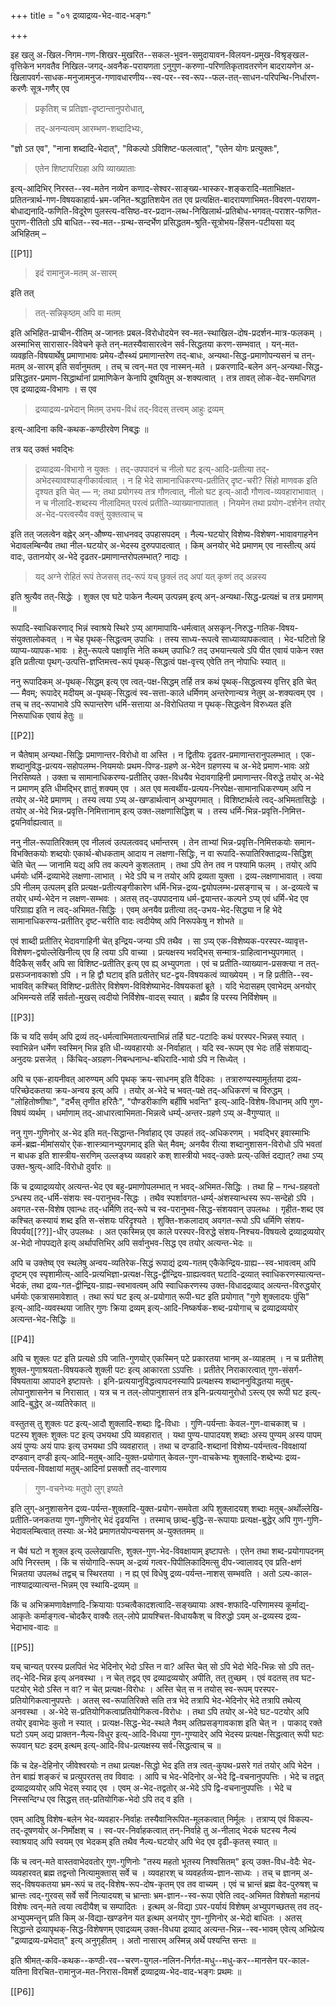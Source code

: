 +++
title = "०१ द्रव्याद्रव्य-भेद-वाद-भङ्गः"

+++

इह खलु अ-खिल-निगम-गण-शिखर-मुखरित--सकल-भुवन-समुदायावन-विलयन-प्रमुख-विश्रृङ्खल-वृत्तिकेन भगवतैव निखिल-जगद्-अवनैक-परायणता ऽनुगुण-करुणा-परिणतिकृतावतरणेन बादरायणेन अ-खिलापवर्ग-साधक-मनुजामनुज-गणावधारणीय--स्व-पर--स्व-रूप--फल-तत्-साधन-परिपन्थि-निर्धारण-करणैः सूत्र-गणैर् एव 

> प्रकृतिश् च प्रतिज्ञा-दृष्टान्तानुपरोधात्, 

> तद्-अनन्यत्वम् आरम्भण-शब्दादिभ्यः, 

"ज्ञो ऽत एव", "नाना शब्दादि-भेदात्", "विकल्पो ऽविशिष्ट-फलत्वात्", "एतेन योगः प्रत्युक्तः", 

> एतेन शिष्टापरिग्रहा अपि व्याख्याताः

इत्य्-आदिभिर् निरस्त--स्व-मतेन नव्येन कणाद-सेश्वर-साङ्ख्य-भास्कर-शङ्करादि-मताभिक्षत-प्रतितन्त्रार्थ-गण-विषयकाहार्य-भ्रम-जनित-श्रद्धातिशयेन तत एव प्रत्यक्षित-बादरायणाभिमत-विवरण-परायण-बोधाद्यनादि-फणिति-विदूरेण पुलस्त्य-वसिष्ठ-वर-प्रदान-लब्ध-निखिलार्थ-प्रतिबोध-भगवत्-पराशर-फणित-पुराण-रीतितो ऽपि बाधित--स्व-मत--ग्रन्थ-सन्दर्भेण प्रसिद्धतम-श्रुति-सूत्रोभय-हिंसन-पटीयसा यद् अभिहितम् – 

[[P1]]

> इदं रामानुज-मतम् अ-सारम्

इति तत् 

> तत्-सन्निकृष्ठम् अपि वा मतम्

इति अभिहित-प्राचीन-रीतिम् अ-जानतः प्रबल-विरोधोदयेन स्व-मत-स्थाखिल-दोष-प्रदर्शन-मात्र-फलकम् । अस्माभिस् सारासार-विवेचने कृते तन्-मतस्यैवासारत्वेन सर्व-सिद्धतया करण-सम्भवात् । यन्-मत-व्यवहृति-विषयार्थेषु प्रमाणाभावः प्रमेय-दौस्थ्यं प्रमाणान्तरेण तद्-बाधः, अन्यथा-सिद्ध-प्रमाणोपन्यसनं च तन्-मतम् अ-सारम् इति सर्वानुमतम् । तच् च त्वन्-मत एव नास्मन्-मते । प्रकरणादि-बलेन अन्-अन्यथा-सिद्ध-प्रसिद्धतर-प्रमाण-सिद्धार्थानां प्रामाणिकेन केनापि दूषयितुम् अ-शक्यत्वात् । तत्र तावत् लोक-वेद-समधिगत एव द्रव्याद्रव्य-विभागः । स एव 

> द्रव्याद्रव्य-प्रभेदान् मितम् उभय-विधं तद्-विदस् तत्त्वम् आहुः द्रव्यम्

इत्य्-आदिना कवि-कथक-कण्ठीरवेण निबद्धः ॥

तत्र यद् उक्तं भवद्भिः 

> द्रव्याद्रव्य-विभागो न युक्तः । तद्-उपपादनं च नीलो घट इत्य्-आदि-प्रतीत्या तद्-अभेदस्यावश्याङ्गीकार्यत्वात् । न हि भेदे सामानाधिकरण्य-प्रतीतिर् दृष्ट-चरी? सिंहो माणवक इति दृश्यत इति चेत् — न; तथा प्रयोगस्य तत्र गौणत्वात्, नीलो घट इत्य्-आदौ गौणत्व-व्यवहाराभावात् । न च नीलादि-शब्दस्य नीलादिमत् परत्वं प्रतीति-व्याख्यानापातात् । नियमेन तथा प्रयोग-दर्शनेन तयोर् अ-भेद-परत्वस्यैव वक्तुं युक्तत्वाच् च

इति तत् जलत्वेन वह्नेर् अन्-औष्ण्य-साधनवद् उपहासपदम् । नैल्य-घटयोर् विशेष्य-विशेषण-भावावगाहनेन भेदावलम्बिन्यैव तथा नील-घटयोर् अ-भेदस्य दुरुपपादत्वात् । किम् अनयोर् भेदे प्रमाणम् एव नास्तीत्य् अयं वादः, उतानयोर् अ-भेदे दृढतर-प्रमाणान्तरोपलम्भात्? नाद्यः ।

> यद् अग्ने रोहितं रूपं तेजसस् तद्-रूपं यच् छुक्लं तद् अपां यत् कृष्णं तद् अन्नस्य

इति श्रुत्यैव तत्-सिद्धेः । शुक्ल एव घटे पाकेन नैल्यम् उत्पन्नम् इत्य् अन्-अन्यथा-सिद्ध-प्रत्यक्षं च तत्र प्रमाणम् ॥

रूपादि-स्वाधिकरणाद् भिन्नं स्वाश्रये स्थिरे ऽप्य् आगमापायि-धर्मत्वात् असकृन्-निरुद्ध-गतिक-विषय-संयुक्तालोकवत् । न चेह पृथक्-सिद्धत्वम् उपाधिः । तस्य साध्य-रूपत्वे साध्याव्यापकत्वात् । भेद-घटितो हि व्याप्य-व्यापक-भावः । हेतु-रूपत्वे पक्षावृत्ति नेति कथम् उपाधिः? तद् उभयान्त्यत्वे ऽपि पीत एवायं पाकेन रक्त इति प्रतीत्या पृथग्-उत्पत्ति-ज्ञप्तिमत्त्व-रूपं पृथक्-सिद्धत्वं पक्ष-वृत्त्य् एवेति तन् नोपाधिः स्यात् ॥

ननु रूपादिकम् अ-पृथक्-सिद्धम् इत्य् एव त्वत्-पक्ष-सिद्धम् तर्हि तत्र कथं पृथक्-सिद्धत्वस्य वृत्तिर् इति चेत् — मैवम्; रूपादेर् मदीयम् अ-पृथक्-सिद्धत्वं स्व-सत्ता-काले धर्मिणम् अन्तरेणान्यत्र नेतुम् अ-शक्यत्वम् एव । तच् च तद्-रूपाभावे ऽपि रूपान्तरेण धर्मि-सत्ताया अ-विरोधितया न पृथक्-सिद्धत्वेन विरुध्यत इति निरूपाधिक एवायं हेतुः ॥

[[P2]]

न चैतेषाम् अन्यथा-सिद्धिः प्रमाणान्तर-विरोधो वा अस्ति । न द्वितीयः दृढतर-प्रमाणान्तरानुपलम्भात् । एक-शब्दानुविद्ध-प्रत्यय-सहोपलम्भ-नियमयोः प्रथम-पिण्ड-ग्रहणे अ-भेदेन ग्रहणस्य च अ-भेदे प्रमाण-भावः अग्रे निरसिष्यते । उक्ता च सामानाधिकरण्य-प्रतीतिर् उक्त-विधयैव भेदावगाहिनी प्रमाणान्तर-विरुद्धे तयोर् अ-भेदे न प्रमाणम् इति धीमद्भिर् ज्ञातुं शक्यम् एव । अत एव मत्वर्थीय-प्रत्यय-निरपेक्ष-सामानाधिकरण्यम् अपि न तयोर् अ-भेदे प्रमाणम् । तस्य त्वया ऽप्य् अ-खण्डार्थत्वान् अभ्युपगमात् । विशिष्टार्थत्वे त्वद्-अभिमतासिद्धेः । तयोर् अ-भेदे भिन्न-प्रवृत्ति-निमित्तानाम् इत्य् उक्त-लक्षणासिद्धिश् च । तस्य धर्मि-भिन्न-प्रवृत्ति-निमित्त-द्वयनिर्वाह्यत्वात् ॥

ननु नील-रूपातिरिक्तम् एव नीलत्वं उत्पलत्ववद् धर्मान्तरम् । तेन ताभ्यां भिन्न-प्रवृत्ति-निमित्तकयोः समान-विभक्तिकयोः शब्दयोः एकार्थ-बोधकताम् आदाय न लक्षणा-सिद्धिः, न वा रूपादि-रूपातिरिक्ताद्रव्य-सिद्धिश् चेति चेत् — जानामि यद्य् अपि तव कल्पने कुशलताम् । तथा ऽपि तेन तव न पश्यामि फलम् । तयोर् अपि धर्मयोः धर्मि-द्रव्याभेदे लक्षणा-लाभात् । भेदे ऽपि च न तयोर् अपि द्रव्यता युक्ता । द्रव्य-लक्षणाभावात् । त्वया ऽपि नीलम् उत्पलम् इति प्रत्यक्ष-प्रतीत्यङ्गीकारेण धर्मि-भिन्न-द्रव्य-द्वयोपलम्भ-प्रसङ्गाच् च । अ-द्रव्यत्वे च तयोर् धर्म्य-भेदेन न लक्षण-सम्भवः । अतस् तद्-उपपादनाय धर्म-द्वयान्तर-कल्पने ऽप्य् एवं धर्मि-भेद एव परिग्राह्य इति न त्वद्-अभिमत-सिद्धिः । एवम् अनयैव प्रतीत्या तद्-उभय-भेद-सिद्ध्या न हि भेदे सामानाधिकरण्य-प्रतीतिर् दृष्ट-चरीति वादः त्वदीयेष्व् अपि निरूपकेषु न शोभते ॥

एवं शाब्दी प्रतीतिर् भेदावगाहिनी चेत् इन्द्रिय-जन्या ऽपि तथैव । सा ऽप्य् एक-विशेष्यक-परस्पर-व्यावृत्त-विशेषण-द्वयोल्लेखिनीत्य् एव हि त्वया ऽपि वाच्या । प्रत्यक्षस्य भवद्भिस् सन्मात्र-ग्राहित्वानभ्युपगमात् । वैदिकैस् सर्वैर् अपि सा विशिष्ट-प्रतीतिर् इत्य् एव ह्य् अभ्युपगता । एवं च प्रतीति-व्याख्यान-प्रसक्त्या न तत्-प्रसञ्जनावकाशो ऽपि । न हि द्वौ घटाव् इति प्रतीतेर् घट-द्वय-विषयकत्वं व्याख्येयम् । न हि प्रतीति--स्व-भाववित् कश्चित् विशिष्ट-प्रतीतेर् विशेषण-विविशेष्याभेद-विषयकतां ब्रूते । यदि भेदासहम् एवाभेदम् अनयोर् अभिमन्यसे तर्हि सर्वतो-मुखस् त्वदीयो निर्विशेष-वादस् स्यात् । ब्रह्मैव हि परस्य निर्विशेषम् ॥

[[P3]]

किं च यदि सर्वम् अपि द्रव्यं तद्-धर्मत्वाभिमतात्यन्ताभिन्नं तर्हि घट-पटादिः कथं परस्पर-भिन्नस् स्यात् । स्वाभिन्नेन धर्मेण स्वस्मिन् भिन्न इति धी-व्यवहारयोः अ-निर्वाहात् । यदि स्व-रूपम् एव भेदः तर्हि संशयाद्य्-अनुदयः प्रसजेत् । किंचिद्-अग्रहण-निबन्धनान्ध-बधिरादि-भावो ऽपि न सिध्येत् ।

अपि च एक-हायनीवत् आरुण्यम् अपि पृथक् क्रय-साधनम् इति वैदिकाः । तत्रारुण्यस्यामूर्ततया द्रव्य-परिच्छेदकतया क्रय-अन्वय इत्य् अपि । तयोर् अ-भेदे च भवत्-पक्षे तद्-अधिकरणं च विरुद्धम् । "लोहितोष्णीषाः", "दर्भैस् तृणीत हरितैः", "पौण्डरीकाणि बर्हींषि भवन्ति" इत्य्-आदि-विशेष-विधानम् अपि गुण-विषयं व्यर्थम् । धर्माणाम् तद्-आधारत्वाभिमता-भिन्नत्वे धर्म्य्-अन्तर-ग्रहणे ऽप्य् अ-वैगुण्यात् ॥

ननु गुण-गुणिनोर् अ-भेद इति मत्-सिद्धान्त-निर्वाहाद् एव उपहतं तद्-अधिकरणम् । भवद्भिर् इवास्माभिः कर्म-ब्रह्म-मीमांसयोर् ऐक-शास्त्र्यानभ्युपगमाद् इति चेत् मैवम्; अनयैव रीत्या शब्दानुशासन-विरोधो ऽपि भवतां न बाधक इति शास्त्रीय-सरणिम् उल्लङ्घ्य व्यवहारे कश् शास्त्रीयो भवद्-उक्तेः प्रत्य्-उक्तिं दद्यात्? तथा ऽप्य् उक्त-श्रुत्य्-आदि-विरोधो दुर्वारः ॥

किं च द्रव्याद्रव्ययोर् अत्यन्त-भेद एव बहु-प्रमाणोपलम्भात् न भवद्-अभिमत-सिद्धिः । तथा हि – गन्ध-ग्रहवतो ऽन्धस्य तद्-धर्मि-संशयः स्व-परानुभव-सिद्धः । तथैव स्पर्शावगत-धर्म्य्-अंशस्यान्धस्य रूप-सन्देहो ऽपि । अवगत-रस-विशेष एवान्धः तद्-धर्मिणि तद्-रूपे च स्व-परानुभव-सिद्ध-संशयवान् उपलब्धः । गृहीत-शब्द एव कश्चित् कस्यायं शब्द इति स-संशयः परिदृश्यते । शुक्ति-शकलादाव् अवगत-रूपो ऽपि धर्मिणि संशय-विपर्यय[[??]]-धीर् उपलब्धः । अत एकस्मिन्न् एव काले परस्पर-विरुद्धे संशय-निश्चय-विषयत्वे द्रव्याद्रव्ययोर् अ-भेदो नोपपद्यते इत्य् अर्थापत्तिभिर् अपि सर्वानुभव-सिद्ध एव तयोर् अत्यन्त-भेदः ॥

अपि च उक्तेष्व् एव स्थलेषु अन्वय-व्यतिरेक-सिद्धं रूपाद्यं द्रव्य-गतम् एकैकेन्द्रिय-ग्राह्य--स्व-भावत्वम् अपि दृष्टम् एव स्पृशामीत्य्-आदि-प्रत्यभिज्ञा-प्रत्यक्ष-सिद्ध-द्वीन्द्रिय-ग्राह्यत्ववत् घटादि-द्रव्यात् स्वाधिकरणस्यात्यन्त-भेदकं, तथा द्रव्य-गत-द्वीन्द्रिय-ग्राह्य-स्वभावत्वम् अपि स्वाधिकरणस्य उक्त-विधादद्रव्याद् अत्यन्त-विरुद्धयोर् धर्मयोः एकत्रासमावेशात् । तथा रूपं घट इत्य् अ-प्रयोगात् रूपी-घट इति प्रयोगात् "गुणे शुक्लादयः पुंसि" इत्य्-आदि-व्यवस्थया जातिर् गुणः क्रिया द्रव्यम् इत्य्-आदि-निष्कर्षक-शब्द-प्रयोगाच् च द्रव्याद्रव्ययोर् अत्यन्त-भेद-सिद्धिः ॥

[[P4]]

अपि च शुक्लः पट इति प्रत्यक्षे ऽपि जाति-गुणयोर् एकस्मिन् पटे प्रकारतया भानम् अ-व्याहतम् । न च प्रतीतेश् शुक्ल-गुणाश्रयता-विषयकत्वे शुक्ली पटः इत्य् आकारता ऽऽपत्तिः । प्रतीतेर् निराकारत्वात् गुण-संसर्ग-विषयताया आपादने इष्टापत्तेः । इनि-प्रत्ययानुविद्धत्वापदनस्यापि प्रत्यक्षस्य शब्दाननुविद्धतया मतुब्-लोपानुशासनेन च निरासात् । यत्र च न तल्-लोपानुशासनं तत्र इनि-प्रत्ययानुरोधो ऽस्त्य् एव रूपी घट इत्य्-आदि-बुद्धेर् अ-व्यतिरेकात् ॥

वस्तुतस् तु शुक्लः पट इत्य्-आदौ शुक्लादि-शब्दाः द्वि-विधाः । गुणि-पर्यन्ताः केवल-गुण-वाचकाश् च । पटस्य शुक्लः शुक्लः पट इत्य् उभयथा ऽपि व्यवहारात् । यथा पुण्य-पापादयश् शब्दाः अस्य पुण्यम् अस्य पापम् अयं पुण्यः अयं पापः इत्य् उभयथा ऽपि व्यवहारात् । तथा च दण्डादि-शब्दानां विशेष्य-पर्यन्तत्व-विवक्षायां दण्डवान् दण्डी इत्य्-आदि-मतुब्-आदि-युक्त-प्रयोगात् केवल-गुण-वाचकेभ्यः शुक्लादि-शब्देभ्यः द्रव्य-पर्यन्तत्व-विवक्षायां मतुब्-आदिनां प्रसक्तौ तद्-वारणाय 

> गुण-वचनेभ्यः मतुपो लुग् इष्यते

इति लुग्-अनुशासनेन द्रव्य-पर्यन्त-शुक्लादि-युक्त-प्रयोग-समवेता अपि शुक्लादयश् शब्दाः मतुब्-अर्थोल्लेखि-प्रतीति-जनकतया गुण-गुणिनोर् भेदं दृढयन्ति । तस्माच् छाब्द-बुद्धि-स-रूपायाः प्रत्यक्ष-बुद्धेर् अपि गुण-गुणि-भेदावलम्बित्वात् तस्याः अ-भेदे प्रमाणतयोपन्यसनम् अ-युक्ततमम् ॥

न चैवं घटो न शुक्ल इत्य् उल्लेखापत्तिः, शुक्ल-गुण-भेद-विवक्षायाम् इष्टापत्तेः । एतेन तथा शब्द-प्रयोगापदनम् अपि निरस्तम् । किं च संयोगादि-रूपम् अ-द्रव्यं गत्वर-पिपीलिकादिमत्सु दीप-ज्वालावद् एव प्रति-क्षणं भिन्नतया उपलब्धं तद्वच् च स्थिरतया । न ह्य् एवं विधेषु द्रव्य-पर्यन्त-नाशस् सम्भवति । अतो ऽल्प-काल-नाश्याद्रव्यात्यन्त-भिन्नम् एव स्थायि-द्रव्यम् ॥

किं च अभिक्रमणावेक्षणादि-क्रियायाः पञ्चत्वैकादशत्वादि-सङ्ख्यायाः अश्व-शफादि-परिणामस्य कूर्माद्य्-आकृतेः कर्माङ्गत्व-चोदकैर् वाक्यैः तल्-लोपे प्रायश्चित्त-विधायकैश् च विरुद्धो ऽयम् अ-द्रव्यस्य द्रव्य-भेदाभाव-वादः ॥

[[P5]]

यच् चान्यत् परस्य प्रलपितं भेद भेदिनोर् भेदो ऽस्ति न वा? अस्ति चेत् सो ऽपि भेदो भेदि-भिन्नः सो ऽपि तत्-तद्-भेदि-भिन्न इत्य् अनवस्था । न चेत् तद्वद् एव द्रव्याद्रव्ययोर् अपीति, तत् तुच्छम् । एवं वदतस् तव घट-पटयोर् भेदो ऽस्ति न वा? न चेत् प्रत्यक्ष-विरोधः । अस्ति चेत् स न तयोस् स्व-रूपम् परस्पर-प्रतियोगिकत्वानुपपत्तेः । अतस् स्व-रूपातिरिक्ते सति तत्र भेदे तत्रापि भेद-भेदिनोर् भेदे तत्रापि तथेत्य् अनवस्था । अ-भेदे स-प्रतियोगिकत्वाप्रतियोगिकत्व-विरोधः । तथा ऽपि तयोर् अ-भेदे घट-पटयोर् अपि तयोर् इवाभेदः कुतो न स्यात् । प्रत्यक्ष-सिद्ध-भेद-स्थले नैवम् अतिप्रसङ्गावकाश इति चेत् न । पाकाद् रक्ते घटो ऽयम् अद्य प्राक्तन-नैल्य-विधुर इत्य्-आदि-विधया गुण-गुण्यादेर् अपि भेदस्य प्रत्यक्ष-सिद्धत्वात् रूपी घटः रूपवान् घटः इदम् इत्थम् इत्य्-आदि-विध-प्रत्यक्षस्य सर्व-सिद्धत्वाच् च ॥

किं च देह-देहिनोर् जीवेश्वरयोः न तथा प्रत्यक्ष-सिद्धो भेद इति तत्र त्वत्-कुपथ-प्रसरे गतं तयोर् अपि भेदेन । तेन बाह्यं शङ्करं च प्रत्युपरतस् तव विवादः । आपि च भेद-भेदिनोर् अ-भेदे द्वि-वचनानुपपत्तिः । भेदे च तद्वत् द्रव्याद्रव्ययोर् अपि भेदस् स्याद् एव । एवम् अ-भेद-तद्वतोर् अ-भेदे ऽपि द्वि-वचनानुपपत्तिः । भेदे च निस्सन्दिग्ध एव सिद्धस् तत्-प्रतियोगिक-भेदो ऽपि तद् व इति ।

एवम् आदिषु विशेष-बलेन भेद-व्यवहार-निर्वाहः तस्यैवानिरूपित-मूलकत्वात् निर्मूलः । तत्राप्य् एवं विकल्प-तद्-दूषणयोर् अ-निर्मोक्षश् च । स्व-पर-निर्वाहकत्वात् तन्-निर्वाहे तु अ-नीलाद् भेदकं घटस्य नैल्यं स्वाश्रयाद् अपि स्वयम् एव भेदकम् इति तथैव नैल्य-घटयोर् अपि भेद एव दृढी-कृतस् स्यात् ॥

किं च त्वन्-मते वास्तवाभेदवतोर् गुण-गुणिनोः "तस्य महतो भूतस्य निश्वसितम्" इत्य् उक्त-विध-वेदैः भेद-व्यवहारवत् ब्रह्म तद्वन्तो नित्यामुक्तास् सर्वे च । व्यवहारश् च व्यवहर्तव्य-ज्ञान-साध्यः । तच् च ज्ञानम् अ-सद्-विषयकतया भ्रम-रूपं च तद्-विशेष-रूप-दोष-कृतम् एव तव वाच्यम् । एवं च भ्रान्तं ब्रह्म वेद-पुरुषश् च भ्रान्तः त्वद्-गुरवस् सर्वे सर्वे नित्यादयश् च भ्रान्ताः भ्रम-ज्ञान--स्व-रूपा एवेति त्वद्-अभिमत विशेषतो महानयं विशेषः त्वन्-मते त्वया त्वदीयैश् च सम्पादितः । इत्थम् अ-विद्या ऽपर-पर्यायं विशेषम् अभ्युपगच्छतस् तव तद्-अभ्युपमन्तॄन् प्रति किम् अ-विद्या-खण्डनेन यत इत्थम् अनयोर् गुण-गुणिनोर् अ-भेदो बाधितः । अतस् सिद्धान्ते द्रव्यापृथक्-सिद्ध-विशेषणम् एवाद्रव्यम् उक्त-विधया द्रव्याद् अत्यन्त-भिन्न--स्व-भावम् एवेत्य् अभिप्रेत्य "द्रव्याद्रव्य-प्रभेदात्" इत्य् अनुगृहीतम् । अतो नासारम् अस्मिन्न् अर्थे पश्यन्ति सन्तः ॥

इति श्रीमत्-कवि-कथक--कण्ठी-रव--चरण-युगल-नलिन-निर्गत-मधु--मधु-कर--मानसेन पर-काल-यतिना विरचित-रामानुज-मत-निरास-विमर्शे द्रव्याद्रव्य-भेद-वाद-भङ्गः प्रथमः ॥

[[P6]]
